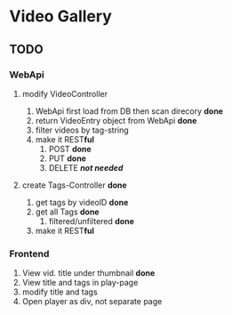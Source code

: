 # Video Gallery
## TODO
### WebApi

1. modify VideoController
	1. WebApi first load from DB then scan direcory **done**
	1. return VideoEntry object from WebApi **done**
	3. filter videos by tag-string
	4. make it REST**ful**
		1. POST **done**
		2. PUT **done**
		3. DELETE ***not needed***
	
3. create Tags-Controller **done**
	1. get tags by videoID **done**
	2. get all Tags **done**
		1. filtered/unfiltered **done**
	3. make it REST**ful**

### Frontend

1. View vid. title under thumbnail **done**
2. View title and tags in play-page
4. modify title and tags
3. Open player as div, not separate page
